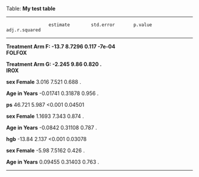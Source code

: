 Table: **My test table**

----------------------------------------------------------------------------------
                    estimate        std.error       p.value         adj.r.squared 
------------------ --------------- --------------- --------------- ---------------
**Treatment Arm F: -13.7           8.7296          0.117           -7e-04         
FOLFOX**                                                                          

**Treatment Arm G: -2.245          9.86            0.820           .              
IROX**                                                                            

**sex Female**     3.016           7.521           0.688           .              

**Age in Years**   -0.01741        0.31878         0.956           .              

**ps**             46.721          5.987           <0.001          0.04501        

**sex Female**     1.1693          7.343           0.874           .              

**Age in Years**   -0.0842         0.31108         0.787           .              

**hgb**            -13.84          2.137           <0.001          0.03078        

**sex Female**     -5.98           7.5162          0.426           .              

**Age in Years**   0.09455         0.31403         0.763           .              

----------------------------------------------------------------------------------
